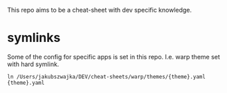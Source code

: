 This repo aims to be a cheat-sheet with dev specific knowledge.

# symlinks

Some of the config for specific apps is set in this repo. I.e. warp theme set with hard symlink.

```
ln /Users/jakubszwajka/DEV/cheat-sheets/warp/themes/{theme}.yaml {theme}.yaml
```
